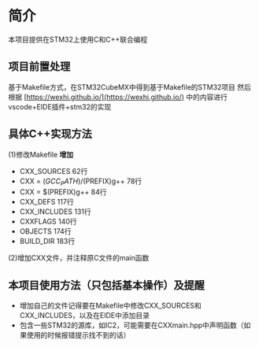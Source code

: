 # 简介
本项目提供在STM32上使用C和C++联合编程

## 项目前置处理
基于Makefile方式，在STM32CubeMX中得到基于Makefile的STM32项目
然后根据 [https://wexhi.github.io/](https://wexhi.github.io/) 中的内容进行vscode+EIDE插件+stm32的实现

## 具体C++实现方法

(1)修改Makefile
**增加**
- CXX_SOURCES 62行
- CXX = $(GCC_PATH)/$(PREFIX)g++ 78行
- CXX = $(PREFIX)g++ 84行
- CXX_DEFS 117行
- CXX_INCLUDES 131行
- CXXFLAGS 140行
- OBJECTS 174行
- BUILD_DIR 183行

(2)增加CXX文件，并注释原C文件的main函数

## 本项目使用方法（只包括基本操作）及提醒
- 增加自己的文件记得要在Makefile中修改CXX_SOURCES和CXX_INCLUDES，以及在EIDE中添加目录
- 包含一些STM32的源库，如IC2，可能需要在CXXmain.hpp中声明函数（如果使用的时候报错提示找不到的话）